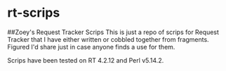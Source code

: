 # rt-scrips
##Zoey's Request Tracker Scrips
This is just a repo of scrips for Request Tracker that I have either written or cobbled together from fragments. Figured I'd share just in case anyone finds a use for them.

Scrips have been tested on RT 4.2.12 and Perl v5.14.2.
